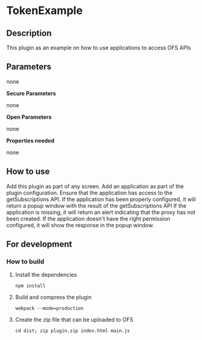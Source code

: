 # TokenExample

## Description

This plugin as an example on how to use applications to access OFS APIs

## Parameters

none

**Secure Parameters**

none

**Open Parameters**

none

**Properties needed**

none

## How to use

Add this plugin as part of any screen.
Add an application as part of the plugin configuration.
Ensure that the application has access to the getSubscriptions API.
If the application has been properly configured, it will return a popup window with the result of the getSubscriptions API
If the application is missing, it will return an alert indicating that the proxy has not been created.
If the application doesn't have the right permission configured, it will show the response in the popup window.

## For development

### How to build

1. Install the dependencies

    `npm install`

2. Build and compress the plugin

    `webpack --mode=production`

3. Create the zip file that can be uploaded to OFS

    `cd dist; zip plugin.zip index.html main.js`
